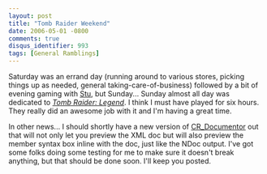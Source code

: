 ```yaml
---
layout: post
title: "Tomb Raider Weekend"
date: 2006-05-01 -0800
comments: true
disqus_identifier: 993
tags: [General Ramblings]
---
```

Saturday was an errand day (running around to various stores, picking
things up as needed, general taking-care-of-business) followed by a bit
of evening gaming with [Stu](http://www.stuartthompson.net), but
Sunday... Sunday almost all day was dedicated to [*Tomb Raider:
Legend*](http://www.amazon.com/exec/obidos/ASIN/B000A0XSN6/mhsvortex). I
think I must have played for six hours. They really did an awesome job
with it and I'm having a great time.

 In other news... I should shortly have a new version of
[CR_Documentor](/archive/2004/11/15/cr_documentor-the-documentor-plug-in-for-dxcore.aspx)
out that will not only let you preview the XML doc but will also preview
the member syntax box inline with the doc, just like the NDoc output.
I've got some folks doing some testing for me to make sure it doesn't
break anything, but that should be done soon. I'll keep you posted.
